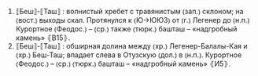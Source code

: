 ---
---

1. ⟦Беш⟧-⟦Таш⟧
: волнистый хребет с травянистым ⦅зап.⦆ склоном; на ⦅вост.⦆ выходы скал. Протянулся к ⦅Ю→ЮЮЗ⦆ от ⦅г.⦆ Легенер до ⦅н.п.⦆ Курортное ⦅Феодос.⦆ – ⦅ср.⦆ также ⦅тюрк.⦆ башташ – «надгробный камень» ⦃В15⦄.
2. ⟦Беш⟧-⟦Таш⟧
: обширная долина между ⦅хр.⦆ Легенер-Балалы-Кая и ⦅хр.⦆ Беш-Таш; впадает слева в Отузскую ⦅дол.⦆ в ⦅н.п.⦆. Курортное ⦅Феодос.⦆ – ⦅ср.⦆ ⦅тюрк.⦆ башташ – «надгробный камень» ⦃И5⦄.
